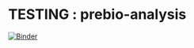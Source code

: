 # TESTING : prebio-analysis

[![Binder](https://mybinder.org/badge_logo.svg)](https://mybinder.org/v2/gh/scott-love/prebio-analysis/master?urlpath=rstudio)
